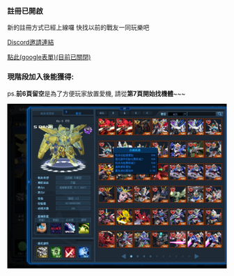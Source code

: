 ### 註冊已開啟

新的註冊方式已經上線囉 快找以前的戰友一同玩樂吧

[Discord邀請連結](https://discord.gg/b2VqaNb)

[點此(google表單)(目前已關閉)](https://docs.google.com/forms/d/e/1FAIpQLSckJFNTx3hw9qQC1FuxM9dkVvExda9fR18dowrv2EQVHxLJZA/viewform)

### 現階段加入後能獲得:

ps.**前6頁留空**是為了方便玩家放置愛機, 請從**第7頁開始找機體**~~~

![機庫圖](GOnlineScreenShot_20190527_165042.jpg)

